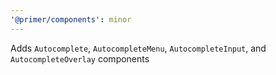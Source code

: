 ```yaml
---
'@primer/components': minor
---
```


Adds `Autocomplete`, `AutocompleteMenu`, `AutocompleteInput`, and `AutocompleteOverlay` components
